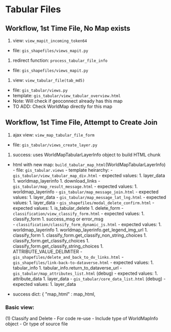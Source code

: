 # Tabular Files

## Workflow, 1st Time File, No Map exists

1. view: ```view_mapit_incoming_token64```
  - file: ```gis_shapefiles/views_mapit.py```
1. redirect function: ```process_tabular_file_info```
  - file: ```gis_shapefiles/views_mapit.py```
1. view: ```view_tabular_file(tab_md5)```
  - file: ```gis_tabular/views.py```
  - template: ```gis_tabular/view_tabular_overview.html```
  - Note: Will check if geoconnect already has this map
  - TO ADD: Check WorldMap directly for this map

## Workflow, 1st Time File, Attempt to Create Join

1. ajax view: ```view_map_tabular_file_form```
  - file: ```gis_tabular/views_create_layer.py```
1. success: uses WorldMapTabularLayerInfo object to build HTML chunk
  - html with new map: ```build_tabular_map_html```(WorldMapTabularLayerInfo)
        - file: ```gis_tabular.views```
        - template heirarchy:
            - ```gis_tabular/view_tabular_map_div.html```
              - expected values:
                1. layer_data
                1. worldmap_layerinfo
                1. download_links
              - ```gis_tabular/map_result_message.html```
                - expected values:
                  1. worldmap_layerinfo
                - ```gis_tabular/map_message_join.html```
                  - expected values:
                    1. layer_data
                - ```gis_tabular/map_message_lat_lng.html```
                  - expected values:
                    1. layer_data
              - ```gis_shapefiles/modal_delete_confirm.html```
                - expected values:
                  1. is_tabular_delete
                  1. delete_form
              - ```classification/view_classify_form.html```
                - expected values:
                  1. classify_form
                  1. success_msg or error_msg                      
              - ```classification/classify_form_dynamic_js.html```
                - expected values:
                  1. worldmap_layerinfo
                    1. worldmap_layerinfo.get_legend_img_url
                  1. classify_form
                    1. classify_form.get_classify_non_string_choices
                    1. classify_form.get_classify_choices
                    1. classify_form.get_classify_string_choices
                    1. ATTRIBUTE_VALUE_DELIMITER
              - ```gis_shapefiles/delete_and_back_to_dv_links.html```
                - ```gis_shapefiles/link-back-to-dataverse.html```
                  - expected values:
                    1. tabular_info
                    1. tabular_info.return_to_dataverse_url
              - ```gis_tabular/map_attributes_list.html``` (debug)
                - expected values:
                  1. attribute_data
                  1. layer_data
              - ```gis_tabular/core_data_list.html``` (debug)
                - expected values:
                  1. layer_data

  - success dict:
        { "map_html" : map_html,



### Basic view:


(1) Classify and Delete
    - For code re-use
        - Include type of WorldMapInfo object
        - Or type of source file
